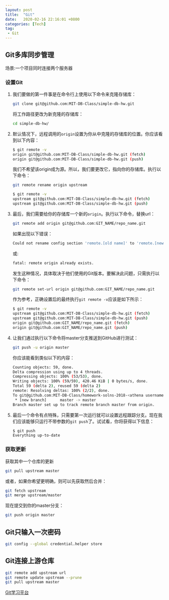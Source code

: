 ```yaml
---
layout: post
title:  "Git"
date:   2020-02-16 22:16:01 +0800
categories: [Tech]
tag: 
 - Git
---
```


## Git多库同步管理

场景:一个项目同时连接两个服务器

### 设置Git

1. 我们要做的第一件事是在命令行上使用以下命令来克隆存储库：

    ```bash
    git clone git@github.com:MIT-DB-Class/simple-db-hw.git
    ```

    将工作路径更改为新克隆的存储库：

    ```bash
    cd simple-db-hw/
    ```

2. 默认情况下，远程调用的`origin`设置为你从中克隆的存储库的位置。你应该看到以下内容：

    ```bash
    $ git remote -v
    origin git@github.com:MIT-DB-Class/simple-db-hw.git (fetch)
    origin git@github.com:MIT-DB-Class/simple-db-hw.git (push)
    ```

    我们不希望该origin成为源。所以，我们要更改它，指向你的存储库。执行以下命令：

    ```bash
    git remote rename origin upstream
    ```

    ```bash
    $ git remote -v
    upstream git@github.com:MIT-DB-Class/simple-db-hw.git (fetch)
    upstream git@github.com:MIT-DB-Class/simple-db-hw.git (push)
    ```

3. 最后，我们需要给你的存储库一个新的`origin`。执行以下命令，替换url：

    ```bash
    git remote add origin git@github.com:GIT_NAME/repo_name.git
    ```

    如果出现以下错误：

    ```bash
    Could not rename config section 'remote.[old name]' to 'remote.[new name]'
    ```

    或:

    ```bash
    fatal: remote origin already exists.
    ```

    发生这种情况，具体取决于他们使用的Git版本。要解决此问题，只需执行以下命令：

    ```bash
    git remote set-url origin git@github.com:GIT_NAME/repo_name.git
    ```

    作为参考，正确设置后的最终执行`git remote -v`应该是如下所示：

    ```bash
    $ git remote -v
    upstream git@github.com:MIT-DB-Class/simple-db-hw.git (fetch)
    upstream git@github.com:MIT-DB-Class/simple-db-hw.git (push)
    origin git@github.com:GIT_NAME/repo_name.git (fetch)
    origin git@github.com:GIT_NAME/repo_name.git (push)
    ```

4. 让我们通过执行以下命令将master分支推送到GitHub进行测试：

    ```bash
    git push -u origin master
    ```

    你应该能看到类似以下的内容：

    ```bash
    Counting objects: 59, done.
    Delta compression using up to 4 threads.
    Compressing objects: 100% (53/53), done.
    Writing objects: 100% (59/59), 420.46 KiB | 0 bytes/s, done.
    Total 59 (delta 2), reused 59 (delta 2)
    remote: Resolving deltas: 100% (2/2), done.
    To git@github.com:MIT-DB-Class/homework-solns-2018-<athena username>.git
     * [new branch]      master -> master
    Branch master set up to track remote branch master from origin.
    ```

5. 最后一个命令有点特殊，只需要第一次运行就可以设置远程跟踪分支。现在我们应该能够只运行不带参数的`git push`了。试试看，你将获得以下信息：

    ```bash
    $ git push
    Everything up-to-date
    ```

### 获取更新

获取其中一个仓库的更新

```bash
git pull upstream master
```

或者，如果你希望更明确，则可以先获取然后合并：

```bash
git fetch upstream
git merge upstream/master
```

现在提交到你的master分支：

```bash
git push origin master
```

## Git只输入一次密码

```bash
git config --global credential.helper store
```

## Git连接上游仓库

```bash
git remote add upstream url
git remote update upstream --prune
git pull upstream master
```

[Git学习平台](https://learngitbranching.js.org/)
